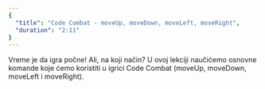 ```yaml
---
{
  "title": "Code Combat - moveUp, moveDown, moveLeft, moveRight",
  "duration": "2:11"
}
---
```


Vreme je da igra počne! Ali, na koji način? U ovoj lekciji naučićemo osnovne komande koje ćemo koristiti u igrici Code Combat (moveUp, moveDown, moveLeft i moveRight).
